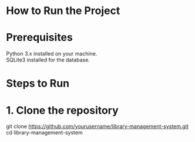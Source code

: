 # How to Run the Project
# Prerequisites
Python 3.x installed on your machine.
<br>
SQLite3 installed for the database.

# Steps to Run
# 1. Clone the repository
git clone https://github.com/yourusername/library-management-system.git
<br>
cd library-management-system

